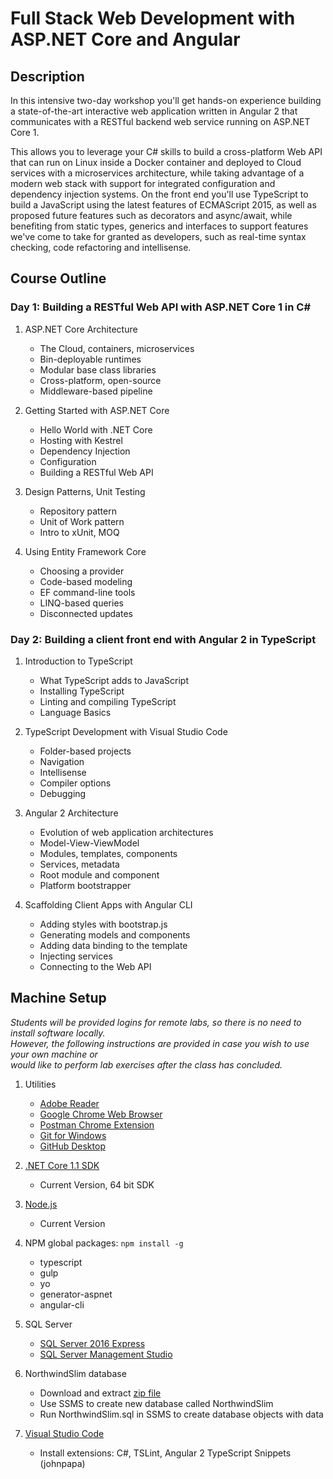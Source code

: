 # Full Stack Web Development with ASP.NET Core and Angular

## Description

In this intensive two-day workshop you'll get hands-on experience building a state-of-the-art 
interactive web application written in Angular 2 that communicates with a RESTful backend web 
service running on ASP.NET Core 1.

This allows you to leverage your C# skills to build a cross-platform Web API that can run on Linux 
inside a Docker container and deployed to Cloud services with a microservices architecture, 
while taking advantage of a modern web stack with support for integrated configuration and dependency 
injection systems. On the front end you'll use TypeScript to build a JavaScript using the latest 
features of ECMAScript 2015, as well as proposed future features such as decorators and async/await, 
while benefiting from static types, generics and interfaces to support features we've come to take 
for granted as developers, such as real-time syntax checking, code refactoring and intellisense.

## Course Outline

### Day 1: Building a RESTful Web API with ASP.NET Core 1 in C#

1. ASP.NET Core Architecture
	- The Cloud, containers, microservices
	- Bin-deployable runtimes
	- Modular base class libraries
	- Cross-platform, open-source
	- Middleware-based pipeline

2. Getting Started with ASP.NET Core
	- Hello World with .NET Core
	- Hosting with Kestrel
	- Dependency Injection
	- Configuration
	- Building a RESTful Web API

3. Design Patterns, Unit Testing
	- Repository pattern
	- Unit of Work pattern
	- Intro to xUnit, MOQ

4. Using Entity Framework Core
	- Choosing a provider
	- Code-based modeling
	- EF command-line tools
	- LINQ-based queries
	- Disconnected updates

### Day 2: Building a client front end with Angular 2 in TypeScript

1. Introduction to TypeScript
	- What TypeScript adds to JavaScript
	- Installing TypeScript
	- Linting and compiling TypeScript
	- Language Basics

2. TypeScript Development with Visual Studio Code
	- Folder-based projects
	- Navigation
	- Intellisense
	- Compiler options
	- Debugging

3. Angular 2 Architecture
	- Evolution of web application architectures
	- Model-View-ViewModel
	- Modules, templates, components
	- Services, metadata
	- Root module and component
	- Platform bootstrapper

4. Scaffolding Client Apps with Angular CLI
	- Adding styles with bootstrap.js
	- Generating models and components
	- Adding data binding to the template
	- Injecting services
	- Connecting to the Web API

## Machine Setup

*Students will be provided logins for remote labs, so there is no need to install software locally.  
However, the following instructions are provided in case you wish to use your own machine or  
would like to perform lab exercises after the class has concluded.*

1. Utilities
    - [Adobe Reader](https://get.adobe.com/reader/)
    - [Google Chrome Web Browser](https://www.google.com/chrome/)
    - [Postman Chrome Extension](https://www.getpostman.com/)
    - [Git for Windows](https://git-for-windows.github.io/)
    - [GitHub Desktop](https://desktop.github.com/)

2. [.NET Core 1.1 SDK](https://www.microsoft.com/net/download/core)
    - Current Version, 64 bit SDK

3. [Node.js](https://nodejs.org/en/)
    - Current Version

4. NPM global packages: `npm install -g`
    - typescript
    - gulp
    - yo
    - generator-aspnet
    - angular-cli

5. SQL Server
    - [SQL Server 2016 Express](https://www.microsoft.com/en-us/sql-server/sql-server-editions-express)
    - [SQL Server Management Studio](https://msdn.microsoft.com/en-us/library/mt238290.aspx)

6. NorthwindSlim database
    - Download and extract [zip file](http://bit.ly/northwindslim)
    - Use SSMS to create new database called NorthwindSlim
    - Run NorthwindSlim.sql in SSMS to create database objects with data

7. [Visual Studio Code](https://code.visualstudio.com/)
    - Install extensions: C#, TSLint, Angular 2 TypeScript Snippets (johnpapa)


